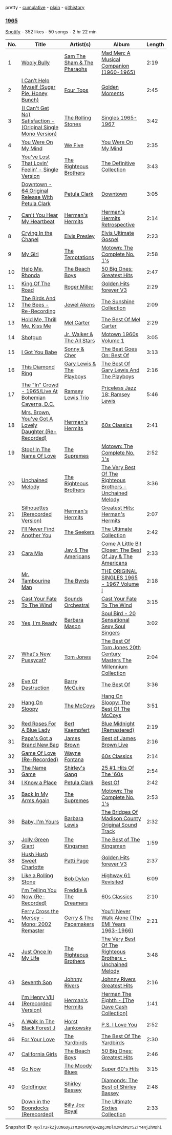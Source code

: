 pretty - [cumulative](/playlists/cumulative/48GGszBLm7kS5D1xJuMnxD.md) - [plain](/playlists/plain/48GGszBLm7kS5D1xJuMnxD) - [githistory](https://github.githistory.xyz/mackorone/spotify-playlist-archive/blob/main/playlists/plain/48GGszBLm7kS5D1xJuMnxD)

### [1965](https://open.spotify.com/playlist/48GGszBLm7kS5D1xJuMnxD)

> 

[Spotify](https://open.spotify.com/user/spotify) - 352 likes - 50 songs - 2 hr 22 min

| No. | Title | Artist(s) | Album | Length |
|---|---|---|---|---|
| 1 | [Wooly Bully](https://open.spotify.com/track/3uh7qazPPBqagKUoZqNBny) | [Sam The Sham & The Pharaohs](https://open.spotify.com/artist/05sRO4JdAtJGyZQOTb6kSL) | [Mad Men: A Musical Companion \(1960\-1965\)](https://open.spotify.com/album/0bsu7M7VJN8AheepyXeGza) | 2:19 |
| 2 | [I Can’t Help Myself \(Sugar Pie, Honey Bunch\)](https://open.spotify.com/track/2EiyrT9qY8aSzOZXffkxWK) | [Four Tops](https://open.spotify.com/artist/7fIvjotigTGWqjIz6EP1i4) | [Golden Moments](https://open.spotify.com/album/4XIbmP53zK67wpaADb3ErR) | 2:45 |
| 3 | [\(I Can't Get No\) Satisfaction \- \(Original Single Mono Version\)](https://open.spotify.com/track/1b6AW6uDrtrUN0Y6GJR45j) | [The Rolling Stones](https://open.spotify.com/artist/22bE4uQ6baNwSHPVcDxLCe) | [Singles 1965\-1967](https://open.spotify.com/album/1IeXdR2ptc5Jhxmko89CgE) | 3:42 |
| 4 | [You Were On My Mind](https://open.spotify.com/track/36ckFm0oicmvX8bWEErIHd) | [We Five](https://open.spotify.com/artist/1XICntAIOLc3OPozkykv39) | [You Were On My Mind](https://open.spotify.com/album/6DODxzDGUinwQpWem6HvBc) | 2:35 |
| 5 | [You've Lost That Lovin' Feelin' \- Single Version](https://open.spotify.com/track/7ifDMAJEJslLnJwnndYjVn) | [The Righteous Brothers](https://open.spotify.com/artist/4b0WsB47XCa9F83BmwQ7WX) | [The Definitive Collection](https://open.spotify.com/album/7mt9FC2uX1OvIkRdhMddxT) | 3:43 |
| 6 | [Downtown \- 64 Original Release With Petula Clark](https://open.spotify.com/track/5ixPfNV1Sx1HCuxdmBnbmE) | [Petula Clark](https://open.spotify.com/artist/6nKqt1nbSBEq3iUXD1Xgz8) | [Downtown](https://open.spotify.com/album/0R9IY9LOH0uP2ibtPjfut5) | 3:05 |
| 7 | [Can't You Hear My Heartbeat](https://open.spotify.com/track/2tUP1fuo8EdOVz3Bw9r7yu) | [Herman's Hermits](https://open.spotify.com/artist/48YxSlb23RAaCd4RyHcV9V) | [Herman's Hermits Retrospective](https://open.spotify.com/album/6TbZXMXvUGFqx3opETEAuW) | 2:14 |
| 8 | [Crying In the Chapel](https://open.spotify.com/track/0DIvlGtdeLS51h7gnud6Zw) | [Elvis Presley](https://open.spotify.com/artist/43ZHCT0cAZBISjO8DG9PnE) | [Elvis Ultimate Gospel](https://open.spotify.com/album/6IsYeEEmFve5FbJ4um36S0) | 2:23 |
| 9 | [My Girl](https://open.spotify.com/track/2wz9T22pzkpKNuaWLBnY28) | [The Temptations](https://open.spotify.com/artist/3RwQ26hR2tJtA8F9p2n7jG) | [Motown: The Complete No\. 1's](https://open.spotify.com/album/0iv3gV69jA1YY2H0UTy9yF) | 2:58 |
| 10 | [Help Me, Rhonda](https://open.spotify.com/track/4qvdAp6MMl59RjaTOti9QD) | [The Beach Boys](https://open.spotify.com/artist/3oDbviiivRWhXwIE8hxkVV) | [50 Big Ones: Greatest Hits](https://open.spotify.com/album/6cSZPNsr3tMEHo5QrMjk1F) | 2:47 |
| 11 | [King Of The Road](https://open.spotify.com/track/6RyWP3PCAXosigGRL3VbfW) | [Roger Miller](https://open.spotify.com/artist/1RP2UpEaRzkF0Id3JigqD8) | [Golden Hits forever V3](https://open.spotify.com/album/6RZNCKJPxOZlkOwQ0pyFib) | 2:29 |
| 12 | [The Birds And The Bees \- Re\-Recording](https://open.spotify.com/track/6T9ew09IfXx4fddKyvebCz) | [Jewel Akens](https://open.spotify.com/artist/1gVvCzqQy5epTJcFNwWJ37) | [The Sunshine Collection](https://open.spotify.com/album/0zhhkrvqmuHlScxUuUANth) | 2:09 |
| 13 | [Hold Me, Thrill Me, Kiss Me](https://open.spotify.com/track/5XPwkZ7vNxeidpNLAkwtFp) | [Mel Carter](https://open.spotify.com/artist/3CgsVtt7tP8iduzkTCfel9) | [The Best Of Mel Carter](https://open.spotify.com/album/2Bw48A6OMSip5lbQW5CaUg) | 2:29 |
| 14 | [Shotgun](https://open.spotify.com/track/1q0iS9gvoQ1riUlBNyZ5fu) | [Jr\. Walker & The All Stars](https://open.spotify.com/artist/1rHh0AI30JhKrbzKIFjFNd) | [Motown 1960s Volume 1](https://open.spotify.com/album/36ec30jOBxkovia1vkWyOz) | 3:05 |
| 15 | [I Got You Babe](https://open.spotify.com/track/2SWBfqj1FrS8t8z56G55rP) | [Sonny & Cher](https://open.spotify.com/artist/71lGEtP9qYXDsSXjfexTqO) | [The Beat Goes On: Best Of](https://open.spotify.com/album/5QzkzMcvCJSk30pQS2mqia) | 3:13 |
| 16 | [This Diamond Ring](https://open.spotify.com/track/7n9i7x2fXDmgCsGExP5CrW) | [Gary Lewis & The Playboys](https://open.spotify.com/artist/0XTxadWXVyfB8eTIYOjMYj) | [The Best Of Gary Lewis And The Playboys](https://open.spotify.com/album/5d5JSnI9P9ADeXR4qcx7xl) | 2:16 |
| 17 | [The "In" Crowd \- 1965/Live At Bohemian Caverns, D.C.](https://open.spotify.com/track/06EaZyYu5K6g3ZAZrjfuSj) | [Ramsey Lewis Trio](https://open.spotify.com/artist/4jZOiPysIzYxbDcDEOZmhu) | [Priceless Jazz 18: Ramsey Lewis](https://open.spotify.com/album/3YrCCdjY583LMVgJuDwFKt) | 5:46 |
| 18 | [Mrs\. Brown, You've Got A Lovely Daughter \(Re\-Recorded\)](https://open.spotify.com/track/0dtRBR7i4X2AdJ2pkXtmcU) | [Herman's Hermits](https://open.spotify.com/artist/48YxSlb23RAaCd4RyHcV9V) | [60s Classics](https://open.spotify.com/album/3w6MFLPPc56ilMeY4zwoim) | 2:41 |
| 19 | [Stop! In The Name Of Love](https://open.spotify.com/track/1xkLLbpo3y4KNy64EFVB9C) | [The Supremes](https://open.spotify.com/artist/57bUPid8xztkieZfS7OlEV) | [Motown: The Complete No\. 1's](https://open.spotify.com/album/0iv3gV69jA1YY2H0UTy9yF) | 2:52 |
| 20 | [Unchained Melody](https://open.spotify.com/track/1jFhnVoJkcB4lf9tT0rSZS) | [The Righteous Brothers](https://open.spotify.com/artist/4b0WsB47XCa9F83BmwQ7WX) | [The Very Best Of The Righteous Brothers \- Unchained Melody](https://open.spotify.com/album/5CFmNamq1ceXn8RFJ9i7p6) | 3:36 |
| 21 | [Silhouettes \(Rerecorded Version\)](https://open.spotify.com/track/4OJuIZcb6b36PC7XwvlOMH) | [Herman's Hermits](https://open.spotify.com/artist/48YxSlb23RAaCd4RyHcV9V) | [Greatest Hits: Herman's Hermits](https://open.spotify.com/album/4r8xUbQzqrbzl5RpXCIykz) | 2:07 |
| 22 | [I'll Never Find Another You](https://open.spotify.com/track/6Ln9F9lZNMgV5Ht87z9Bd0) | [The Seekers](https://open.spotify.com/artist/7dedWAqd0IKTdCiqiadUrV) | [The Ultimate Collection](https://open.spotify.com/album/2bhcZbOcrAFH69kD3TLFB0) | 2:42 |
| 23 | [Cara Mia](https://open.spotify.com/track/0Arrnl9EB7LtzPISpNBQQf) | [Jay & The Americans](https://open.spotify.com/artist/0DAqhikcMKLo2lPADVz2fs) | [Come A Little Bit Closer: The Best Of Jay & The Americans](https://open.spotify.com/album/0LMJo3p9QqRjaap3qvlTY6) | 2:33 |
| 24 | [Mr\. Tambourine Man](https://open.spotify.com/track/691UfzALYfLjSwfenfOg4N) | [The Byrds](https://open.spotify.com/artist/1PCZpxHJz7WAMF8EEq8bfc) | [THE ORIGINAL SINGLES 1965 \- 1967 Volume I](https://open.spotify.com/album/6Arjb9tfB8fXb4owcWyepy) | 2:18 |
| 25 | [Cast Your Fate To The Wind](https://open.spotify.com/track/3TpkIl4MRTNvuBmtnjOE0Y) | [Sounds Orchestral](https://open.spotify.com/artist/0uPfErG0KkEmtYg4y3O7LC) | [Cast Your Fate To The Wind](https://open.spotify.com/album/2oWpD7nRCaHY00MOYJAC7I) | 3:15 |
| 26 | [Yes, I'm Ready](https://open.spotify.com/track/5AlVKEK9sr5an4MCkGlI1N) | [Barbara Mason](https://open.spotify.com/artist/5PmZd7YOaUgQwhOja44fmZ) | [Soul Bird \- 20 Sensational Sexy Soul Singers](https://open.spotify.com/album/6nYpLGn54O9FbbgxuVQ18z) | 3:02 |
| 27 | [What's New Pussycat?](https://open.spotify.com/track/4dx3Lqdq4WvUWx23d04tOl) | [Tom Jones](https://open.spotify.com/artist/1T0wRBO0CK0vK8ouUMqEl5) | [The Best Of Tom Jones 20th Century Masters The Millennium Collection](https://open.spotify.com/album/6TiIQSWfDgwQTg1aycqAsP) | 2:04 |
| 28 | [Eve Of Destruction](https://open.spotify.com/track/1x95pWB3KeK3evKa1VrW6e) | [Barry McGuire](https://open.spotify.com/artist/6xdkfNRMtBzeu7t4wyum2X) | [The Best Of](https://open.spotify.com/album/6smmFpDUzGZnlRCckORkXW) | 3:36 |
| 29 | [Hang On Sloopy](https://open.spotify.com/track/0i7O5MtSTXvR4BEY7stpjF) | [The McCoys](https://open.spotify.com/artist/6etIM3JbzGPxTdfNWWfsVH) | [Hang On Sloopy: The Best Of The McCoys](https://open.spotify.com/album/17dRh7ma3OpZSdmWc5LT1H) | 3:51 |
| 30 | [Red Roses For A Blue Lady](https://open.spotify.com/track/4KPeJKhJjmVVlcopLCdLPZ) | [Bert Kaempfert](https://open.spotify.com/artist/2s6JabvZdqVQhfOsaxCSFX) | [Blue Midnight \(Remastered\)](https://open.spotify.com/album/0FDBwsJabvhlLg2D3HD8dc) | 2:19 |
| 31 | [Papa's Got a Brand New Bag](https://open.spotify.com/track/6sLpC7Pf1pLk9IFkheLUCu) | [James Brown](https://open.spotify.com/artist/7GaxyUddsPok8BuhxN6OUW) | [Best of James Brown Live](https://open.spotify.com/album/7mWk7H5z2FXWPfm1VDzNnh) | 2:16 |
| 32 | [Game Of Love \(Re\-Recorded\)](https://open.spotify.com/track/15U4wOQIl2EIt9nJb23Zpf) | [Wayne Fontana](https://open.spotify.com/artist/3LUkBWNeAcbLju5dL8poH3) | [60s Classics](https://open.spotify.com/album/3w6MFLPPc56ilMeY4zwoim) | 2:14 |
| 33 | [The Name Game](https://open.spotify.com/track/7eoFvOeIe8nneBSt1j0zen) | [Shirley's Gang](https://open.spotify.com/artist/5qEZexfRHT2iPCpYxuLIFQ) | [25 \#1 Hits Of The '60s](https://open.spotify.com/album/6H6hvgbkYFbNg990FOcT1P) | 2:54 |
| 34 | [I Know a Place](https://open.spotify.com/track/7dQP6ESUYUMYUAnGkdyjXi) | [Petula Clark](https://open.spotify.com/artist/6nKqt1nbSBEq3iUXD1Xgz8) | [Best Of](https://open.spotify.com/album/6hBP1ZDOKNjjaPODomhGmN) | 2:42 |
| 35 | [Back In My Arms Again](https://open.spotify.com/track/5QU93rrOcI1wq3lSveWktO) | [The Supremes](https://open.spotify.com/artist/57bUPid8xztkieZfS7OlEV) | [Motown: The Complete No\. 1's](https://open.spotify.com/album/0iv3gV69jA1YY2H0UTy9yF) | 2:53 |
| 36 | [Baby, I'm Yours](https://open.spotify.com/track/5GInJChhrHyXmwb4tQFJJG) | [Barbara Lewis](https://open.spotify.com/artist/2UocIcNiHj5n4tj1CnBzRq) | [The Bridges Of Madison County Original Sound Track](https://open.spotify.com/album/1RHPDIiqVdvY2zIyWJF9IH) | 2:32 |
| 37 | [Jolly Green Giant](https://open.spotify.com/track/0WhJxcxyQOIK9iaH9GmpKv) | [The Kingsmen](https://open.spotify.com/artist/2iIn8H3l2NNBNHFpYKWbfo) | [The Best of The Kingsmen](https://open.spotify.com/album/2SMBIc9VqCmLvWAd9srlSx) | 1:59 |
| 38 | [Hush Hush Sweet Charlotte](https://open.spotify.com/track/7h8MY2vkKuQYhMVi4j29vR) | [Patti Page](https://open.spotify.com/artist/4nZN9kln8toEzOifhWG2uF) | [Golden Hits forever V3](https://open.spotify.com/album/6RZNCKJPxOZlkOwQ0pyFib) | 2:37 |
| 39 | [Like a Rolling Stone](https://open.spotify.com/track/3AhXZa8sUQht0UEdBJgpGc) | [Bob Dylan](https://open.spotify.com/artist/74ASZWbe4lXaubB36ztrGX) | [Highway 61 Revisited](https://open.spotify.com/album/6YabPKtZAjxwyWbuO9p4ZD) | 6:09 |
| 40 | [I'm Telling You Now \(Re\-Recorded\)](https://open.spotify.com/track/7pzWfHciuXNihsnUZzcEix) | [Freddie & The Dreamers](https://open.spotify.com/artist/1wCc2Wgga1H8C7u57pcqYk) | [60s Classics](https://open.spotify.com/album/3w6MFLPPc56ilMeY4zwoim) | 2:10 |
| 41 | [Ferry Cross the Mersey \- Mono; 2002 Remaster](https://open.spotify.com/track/4aSw1QJIMwYSoDEgzgdCJL) | [Gerry & The Pacemakers](https://open.spotify.com/artist/3UmBeGyNwr4iDWi1vTxWi8) | [You'll Never Walk Alone \(The EMI Years 1963\-1966\)](https://open.spotify.com/album/2xjQOixp5YLkhVDcAh8MY0) | 2:21 |
| 42 | [Just Once In My Life](https://open.spotify.com/track/0qdTcFmL5mtPgdYqPPJubE) | [The Righteous Brothers](https://open.spotify.com/artist/4b0WsB47XCa9F83BmwQ7WX) | [The Very Best Of The Righteous Brothers \- Unchained Melody](https://open.spotify.com/album/5CFmNamq1ceXn8RFJ9i7p6) | 3:48 |
| 43 | [Seventh Son](https://open.spotify.com/track/4ZfFmheqQARR8PATNhixDN) | [Johnny Rivers](https://open.spotify.com/artist/3TiISqKS6ESlMQ4WFfZJw2) | [Johnny Rivers Greatest Hits](https://open.spotify.com/album/6FR164kxGAKlxxt7JceLZU) | 2:16 |
| 44 | [I'm Henry VIII \(Rerecorded Version\)](https://open.spotify.com/track/67SrsOFyrUEXibPjz2lP7n) | [Herman's Hermits](https://open.spotify.com/artist/48YxSlb23RAaCd4RyHcV9V) | [Herman The Eighth \- \[The Dave Cash Collection\]](https://open.spotify.com/album/3fh9IYW0elvv36fZsH53rf) | 1:41 |
| 45 | [A Walk In The Black Forest J](https://open.spotify.com/track/4rAxYVfwQx1Sk77Psc2LRu) | [Horst Jankowsky](https://open.spotify.com/artist/7AEQz8yPD7qxiRLZ8DohoD) | [P.S\. I Love You](https://open.spotify.com/album/7qBzCPrySYyZKOcJHmuBUG) | 2:52 |
| 46 | [For Your Love](https://open.spotify.com/track/119oZdU7SdgcBAx4mTwkOM) | [The Yardbirds](https://open.spotify.com/artist/2lxX1ivRYp26soIavdG9bX) | [The Best Of The Yardbirds](https://open.spotify.com/album/2gdqpUQMw5Tn2AUnusL2bK) | 2:30 |
| 47 | [California Girls](https://open.spotify.com/track/0mwr3py9MZIOdvOrI31h6r) | [The Beach Boys](https://open.spotify.com/artist/3oDbviiivRWhXwIE8hxkVV) | [50 Big Ones: Greatest Hits](https://open.spotify.com/album/6cSZPNsr3tMEHo5QrMjk1F) | 2:46 |
| 48 | [Go Now](https://open.spotify.com/track/3tBoyeqrFkJfBIeQtdayvG) | [The Moody Blues](https://open.spotify.com/artist/5BcZ22XONcRoLhTbZRuME1) | [Super 60's Hits](https://open.spotify.com/album/0qHTVl9zL3ZbDmeUDtswu2) | 3:15 |
| 49 | [Goldfinger](https://open.spotify.com/track/7r0EUONfPUZ8SD1vu4ro27) | [Shirley Bassey](https://open.spotify.com/artist/090VebphoycdEyH165iMqc) | [Diamonds: The Best of Shirley Bassey](https://open.spotify.com/album/47CseYTjSFPkxo9SDFQoot) | 2:48 |
| 50 | [Down in the Boondocks \(Rerecorded\)](https://open.spotify.com/track/0bhZLkQ1KcwLrC63EFBnVl) | [Billy Joe Royal](https://open.spotify.com/artist/4WFTfNjxQYskBioYk39r9n) | [The Ultimate Sixties Collection](https://open.spotify.com/album/2CqYJbZzK4gOM33MtBoI6D) | 2:33 |

Snapshot ID: `NyxlY2FkZjU3NGUyZTM3MGY0NjQwZDg3MDlmZWZhM2Y5ZTY4NjZhMDhi`
